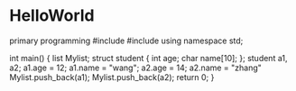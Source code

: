 # HelloWorld
primary programming
#include <iostream>
#include <list>
using namespace std;

int main()
{
  list<student> Mylist;
  struct student
  {
    int age;
    char name[10];
  };
  student a1, a2;
  a1.age = 12;
  a1.name = "wang";
  a2.age = 14;
  a2.name = "zhang"
  Mylist.push_back(a1);
  Mylist.push_back(a2);
  return 0;
}

